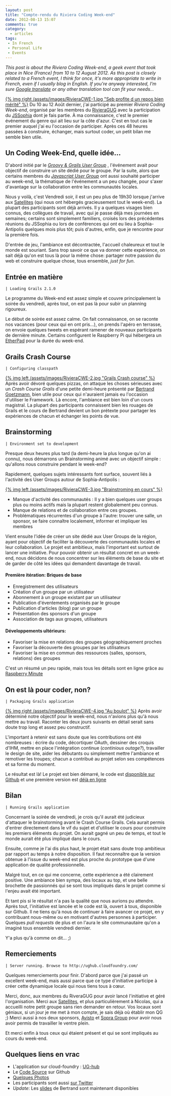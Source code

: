 ```yaml
---
layout: post
title: "Compte-rendu du Riviera Coding Week-end"
date: 2012-08-13 15:07
comments: true
category:
  - articles
tags:
 - In French
 - Personal Life
 - Events
---
```


_This post is about the Riviera Coding Week-end, a geek event that took place in Nice (France) from 10 to 12 August 2012.
As this post is closely related to a French event, I think for once, it's more appropriate to write in French, even if I usually blog in English.
If you're anyway interested, I'm sure [Google translate](http://translate.google.com/translate?hl=en&sl=fr&tl=en&u=http%3A%2F%2Fwww.dhar.fr%2Fblog%2F2012%2F08%2F13%2Ffr-compte-rendu-du-riviera-coding-week-end%2F) or any other translation tool can fit your needs..._

[{% img right /assets/images/RivieraCWE-1.jpg "Seb profite d un repos bien mérité" %}](https://www.icloud.com/sharedalbum/fr-fr/#B0h5Uzl7VjJbIn;E5B270E4-A32E-419E-9283-FF4AAF9404E9)
Du 10 au 12 Août dernier, j'ai participé au premier _Riviera Coding Week-end_, organisé par les membres du [RivieraGUG](http://www.meetup.com/Riviera-Groovy-Grails-User-Group/) avec la participation du [JSSophia](http://groups.google.com/group/jssophia) dont je fais partie.
À ma connaissance, c'est le premier événement du genre qui ait lieu sur la côte d'azur.
C'est en tout cas le premier auquel j'ai eu l'occasion de participer.
Après ces 48 heures passées à construire, échanger, mais surtout coder, un petit bilan me semble bien utile.

<!-- more -->

## Un Coding Week-End, quelle idée...

D'abord initié par le _[Groovy & Grails User Group](http://www.meetup.com/Riviera-Groovy-Grails-User-Group/)_ , l'événement avait pour objectif de construire un site dédié pour le groupe.
Par la suite, alors que certains membres du _[Javascript User Group](http://groups.google.com/group/jssophia)_ ont aussi souhaité participer au week-end, la thématique de l'événement a un peu changée, pour s'axer d'avantage sur la collaboration entre les communautés locales.

Nous y voilà, c'est Vendredi soir, il est un peu plus de 19h30 lorsque j'arrive aux [Satellites](http://www.satellites-teletravail.com/) (qui nous ont hébergés gracieusement tout le week-end).
La plupart des participants sont déjà arrivés.
Il y a quelques visages bien connus, des collègues de travail, avec qui je passe déjà mes journées en semaines; certains sont simplement familiers, croisés lors des précédentes réunions du JSSophia ou lors de conférences qui ont eu lieu à Sophia-Antipolis quelques mois plus tôt; puis d'autres, enfin, que je rencontre pour la première fois.

D'entrée de jeu, l'ambiance est décontractée, l'accueil chaleureux et tout le monde est souriant.
Sans trop savoir ce que va donner cette expérience, on sait déjà qu'on est tous là pour la même chose: partager notre passion du web et construire quelque chose, tous ensemble, _just for fun_.

## Entrée en matière

    | Loading Grails 2.1.0

Le programme du Week-end est assez simple et couvre principalement la soirée du vendredi, après tout, on est pas là pour subir un planning rigoureux.

Le début de soirée est assez calme.
On fait connaissance, on se raconte nos vacances (pour ceux qui en ont pris...), on prends l'apéro en terrasse, on envoie quelques tweets en espérant ramener de nouveaux participants de dernière minute.
Certains configurent le Raspberry Pi qui hébergera un [EtherPad](http://fr.wikipedia.org/wiki/EtherPad) pour la durée du week-end.

## Grails Crash Course

    | Configuring classpath

[{% img left /assets/images/RivieraCWE-2.jpg "Grails Crash course" %}](https://www.icloud.com/sharedalbum/fr-fr/#B0h5Uzl7VjJbIn;3B2C0153-74D4-4E8B-B8CD-16B70D6F0FC1)
Après avoir dévoré quelques pizzas, on attaque les choses sérieuses avec un _Crash Course Grails_ d'une petite demi-heure présenté par [Bertrand Goetzmann](https://twitter.com/bgoetzmann), bien utile pour ceux qui n'auraient jamais eu l'occasion d'utiliser le Framework.
Là encore, l'ambiance est bien loin d'un cours magistral.
La plupart des participants connaissent bien les rouages de Grails et le cours de Bertrand devient un bon prétexte pour partager les expériences de chacun et échanger les points de vue.

## Brainstorming

    | Environment set to development
Presque deux heures plus tard (la demi-heure la plus longue qu'on ai connu), nous démarrons un Brainstorming animé avec un objectif simple : qu'allons nous construire pendant le week-end?

Rapidement, quelques sujets intéressants font surface, souvent liés à l'activité des User Groups autour de Sophia-Antipolis :

[{% img left /assets/images/RivieraCWE-3.jpg "Brainstroming en cours" %}](https://www.icloud.com/sharedalbum/fr-fr/#B0h5Uzl7VjJbIn;6213F156-D247-41CF-85D9-2B62628738E6)

 - Manque d'activité des communautés : Il y a bien quelques user groups plus ou moins actifs mais la plupart restent globalement peu connus.
 - Manque de relations et de collaboration entre ces groupes.
 - Problématiques récurrentes d'un groupe à l'autre: trouver une salle, un sponsor, se faire connaître localement, informer et impliquer les membres

Vient ensuite l'idée de créer un site dédié aux User Groups de la région, ayant pour objectif de faciliter la découverte des communautés locales et leur collaboration.
Le projet est ambitieux, mais l'important est surtout de lancer une initiative.
Pour pouvoir obtenir un résultat concret en un week-end, nous décidons de nous concentrer sur les éléments de base du site et de garder de côté les idées qui demandent davantage de travail.

#### Première itération: Briques de base

 - Enregistrement des utilisateurs
 - Création d'un groupe par un utilisateur
 - Abonnement à un groupe existant par un utilisateur
 - Publication d'éventements organisés par le groupe
 - Publication d'articles (blog) par un groupe
 - Présentation des sponsors d'un groupe
 - Association de tags aux groupes, utilisateurs

#### Développements ultérieurs:

 - Favoriser la mise en relations des groupes géographiquement proches
 - Favoriser la découverte des groupes par les utilisateurs
 - Favoriser la mise en commun des ressources (salles, sponsors, relations) des groupes

 C'est un résumé un peu rapide, mais tous les détails sont en ligne grâce au [Raspberry Minute](https://github.com/rivieragug/website/blob/master/RASPBERRY_MINUTE.md)

## On est là pour coder, non?

    | Packaging Grails application

[{% img right /assets/images/RivieraCWE-4.jpg "Au boulot" %}](https://www.icloud.com/sharedalbum/fr-fr/#B0h5Uzl7VjJbIn;8238AAD4-2826-4305-BC33-D1990E910983)
Après avoir déterminé notre objectif pour le week-end, nous n'avions plus qu'à nous mettre au travail.
Raconter les deux jours suivants en détail serait sans doute trop long et assez peu constructif.

L'important à retenir est sans doute que les contributions ont été nombreuses : écrire du code, décortiquer OAuth, dessiner des croquis d'IHM, mettre en place l'intégration continue (_continious outage?_), travailler le design de site, aider les débutants ou simplement mettre l'ambiance et remotiver les troupes; chacun a contribué au projet selon ses compétences et sa forme du moment.

Le résultat est là! Le projet est bien démarré, le code est [disponible sur Github](https://github.com/rivieragug/website) et une première version est [déjà en ligne](http://ughub.cloudfoundry.com/)

## Bilan

    | Running Grails application

Concernant la soirée de vendredi, je crois qu'il aurait été judicieux d'attaquer le brainstorming avant le Crash Course Grails.
Cela aurait permis d'entrer directement dans le vif du sujet et d'utiliser le cours pour construire les premiers éléments du projet. On aurait gagné un peu de temps, et tout le monde aurait été plus impliqué dans le cours.

Ensuite, comme je l'ai dis plus haut, le projet était sans doute trop ambitieux par rapport au temps à notre disposition. Il faut reconnaître que la version obtenue à l'issue du week-end est plus proche du prototype que d'une application de qualité professionnelle.

Malgré tout, en ce qui me concerne, cette expérience a été clairement positive.
Une ambiance bien sympa, des locaux au top, et une belle brochette de passionnés qui se sont tous  impliqués dans le projet comme si l'enjeu avait été important.

Et tant pis si le résultat n'a pas la qualité que nous aurions pu attendre.
Après tout, l'initiative est lancée et le code est là, ouvert à tous, disponible sur Github.
Il ne tiens qu'à nous de continuer à faire avancer ce projet, en y contribuant nous-même ou en motivant d'autres personnes à participer. Quelques _pull requests_ de plus et on l'aura le site communautaire qu'on a imaginé tous ensemble vendredi dernier.

Y'a plus qu'à comme on dit... ;)

## Remerciements

    | Server running. Browse to http://ughub.cloudfoundry.com/

Quelques remerciements pour finir.
D'abord parce que j'ai passé un excellent week-end, mais aussi parce que ce type d'initiative participe à créer cette dynamique locale qui nous tiens tous à cœur.

Merci, donc, aux membres du RiveraGUG pour avoir lancé l'initiative et géré l'organisation.
Merci aux [Satellites](http://www.satellites-teletravail.com/), et plus particulièrement à Nicolas, qui a accueilli notre petit groupe sans rien demander en retour. Vos locaux sont géniaux, si un jour je me met à mon compte, je sais déjà où établir mon QG ;)
Merci aussi à nos deux sponsors, [Avisto](http://www.avisto.com) et [Sopra Group](http://www.sopragroup.com/) pour avoir nous avoir permis de travailler le ventre plein.

Et merci enfin à tous ceux qui étaient présent et qui se sont impliqués au cours du week-end.

## Quelques liens en vrac

 - L'application sur cloud-foundry : [UG-hub](http://ughub.cloudfoundry.com/)
 - Le [Code Source](https://github.com/rivieragug/website) sur Github
 - [Quelques Photos](https://www.icloud.com/sharedalbum/#B0h5Uzl7VjJbIn)
 - Les participants sont aussi [sur Twitter](https://twitter.com/_dhar/rivieracwe-2012)
 - _Update_: Les [slides](http://www.odelia-technologies.com/Grails/Grails.impress.html) de Bertrand sont maintenant disponibles





